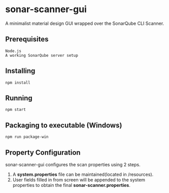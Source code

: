 # sonar-scanner-gui
A minimalist material design GUI wrapped over the SonarQube CLI Scanner.

## Prerequisites

```
Node.js
A working SonarQube server setup
```

## Installing

```
npm install
```

## Running

```
npm start
```
## Packaging to executable (Windows)

```
npm run package-win
```

## Property Configuration

sonar-scanner-gui configures the scan properties using 2 steps.
  1. A **system.properties** file can be maintained(located in /resources).
  2. User fields filled in from screen will be appended to the system properties to obtain the final **sonar-scanner.properties**.
